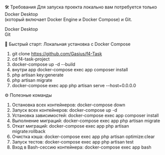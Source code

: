 🛠 Требования
Для запуска проекта локально вам потребуется только Docker Desktop <br>(который включает Docker Engine и Docker Compose) и Git.

Docker Desktop<br>
Git

🚀 Быстрый старт: Локальная установка с Docker Compose
1. git clone <https://github.com/Gasius/f4-Task>
2. cd f4-task-project
3. docker-compose up -d --build
4. внутри app
   docker-compose exec app composer install
5. php artisan key:generate
6. php artisan migrate
7. docker-compose exec app php artisan serve --host=0.0.0.0

⚙️ Полезные команды

1. Остановка всех контейнеров: docker-compose down
2. Запуск всех контейнеров: docker-compose up -d
3. Установка зависимостей: docker-compose exec app composer install
4. Выполнение миграций: docker-compose exec app php artisan migrate
5. Откат миграций: docker-compose exec app php artisan migrate:rollback
6. Очистка кэша: docker-compose exec app php artisan optimize:clear
7. Запуск тестов: docker-compose exec app php artisan test
8. Вход в Bash-сессию контейнера: docker-compose exec app bash
